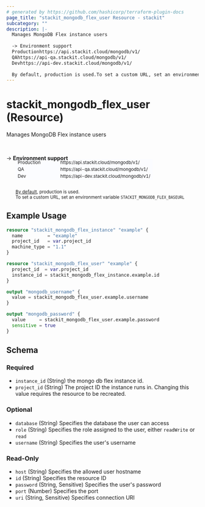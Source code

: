 ```yaml
---
# generated by https://github.com/hashicorp/terraform-plugin-docs
page_title: "stackit_mongodb_flex_user Resource - stackit"
subcategory: ""
description: |-
  Manages MongoDB Flex instance users
  
  -> Environment support
  Productionhttps://api.stackit.cloud/mongodb/v1/
  QAhttps://api-qa.stackit.cloud/mongodb/v1/
  Devhttps://api-dev.stackit.cloud/mongodb/v1/
  
  By default, production is used.To set a custom URL, set an environment variable STACKITMONGODBFLEX_BASEURL
---
```


# stackit_mongodb_flex_user (Resource)

Manages MongoDB Flex instance users

<br />

-> __Environment support__<br /><table style='border-collapse: separate; border-spacing: 0px; margin-top:-20px; margin-left: 24px; font-size: smaller;'>
<tr><td style='width: 100px; background: #fbfcff; border: none;'>Production</td><td style='background: #fbfcff; border: none;'>https://api.stackit.cloud/mongodb/v1/</td></tr>
<tr><td style='background: #fbfcff; border: none;'>QA</td><td style='background: #fbfcff; border: none;'>https://api-qa.stackit.cloud/mongodb/v1/</td></tr>
<tr><td style='background: #fbfcff; border: none;'>Dev</td><td style='background: #fbfcff; border: none;'>https://api-dev.stackit.cloud/mongodb/v1/</td></tr>
</table><br />
<small style='margin-left: 24px; margin-top: -5px; display: inline-block;'><a href="https://registry.terraform.io/providers/SchwarzIT/stackit/latest/docs#environment">By default</a>, production is used.<br />To set a custom URL, set an environment variable <code>STACKIT_MONGODB_FLEX_BASEURL</code></small>

## Example Usage

```terraform
resource "stackit_mongodb_flex_instance" "example" {
  name         = "example"
  project_id   = var.project_id
  machine_type = "1.1"
}

resource "stackit_mongodb_flex_user" "example" {
  project_id  = var.project_id
  instance_id = stackit_mongodb_flex_instance.example.id
}

output "mongodb_username" {
  value = stackit_mongodb_flex_user.example.username
}

output "mongodb_password" {
  value     = stackit_mongodb_flex_user.example.password
  sensitive = true
}
```

<!-- schema generated by tfplugindocs -->
## Schema

### Required

- `instance_id` (String) the mongo db flex instance id.
- `project_id` (String) The project ID the instance runs in. Changing this value requires the resource to be recreated.

### Optional

- `database` (String) Specifies the database the user can access
- `role` (String) Specifies the role assigned to the user, either `readWrite` or `read`
- `username` (String) Specifies the user's username

### Read-Only

- `host` (String) Specifies the allowed user hostname
- `id` (String) Specifies the resource ID
- `password` (String, Sensitive) Specifies the user's password
- `port` (Number) Specifies the port
- `uri` (String, Sensitive) Specifies connection URI


